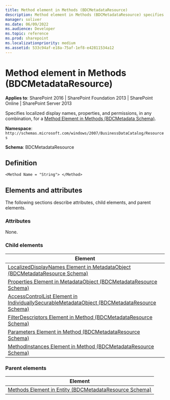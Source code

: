 ```yaml
---
title: Method element in Methods (BDCMetadataResource)
description: Method element in Methods (BDCMetadataResource) specifies localized display names, properties, and permissions for a Method Element in Methods (BDCMetadata Schema).
manager: soliver
ms.date: 06/09/2022
ms.audience: Developer
ms.topic: reference
ms.prod: sharepoint
ms.localizationpriority: medium
ms.assetid: 533c94af-e18a-75af-1ef8-e42811534a12
---
```


# Method element in Methods (BDCMetadataResource)

**Applies to**: SharePoint 2016 | SharePoint Foundation 2013 | SharePoint Online | SharePoint Server 2013

Specifies localized display names, properties, and permissions, in any combination, for a [Method Element in Methods (BDCMetadata Schema)](method-element-in-methods-bdcmetadata-schema.md).

**Namespace**: `http://schemas.microsoft.com/windows/2007/BusinessDataCatalog/Resources`

**Schema**: BDCMetadataResource

## Definition
```
<Method Name = "String"> </Method>
```

## Elements and attributes

The following sections describe attributes, child elements, and parent elements.

### Attributes

None.

### Child elements

|Element|
|-------|
|[LocalizedDisplayNames Element in MetadataObject (BDCMetadataResource Schema)](localizeddisplaynames-element-in-metadataobject-bdcmetadataresource-schema.md)|
|[Properties Element in MetadataObject (BDCMetadataResource Schema)](properties-element-in-metadataobject-bdcmetadataresource-schema.md)|
|[AccessControlList Element in IndividuallySecurableMetadataObject (BDCMetadataResource Schema)](accesscontrollist-element-in-individuallysecurablemetadataobject-bdcmetadatareso.md)|
|[FilterDescriptors Element in Method (BDCMetadataResource Schema)](filterdescriptors-element-in-method-bdcmetadataresource-schema.md)|
|[Parameters Element in Method (BDCMetadataResource Schema)](parameters-element-in-method-bdcmetadataresource-schema.md)|
|[MethodInstances Element in Method (BDCMetadataResource Schema)](methodinstances-element-in-method-bdcmetadataresource-schema.md)|

### Parent elements

|Element|
|-------|
|[Methods Element in Entity (BDCMetadataResource Schema)](methods-element-in-entity-bdcmetadataresource-schema.md)|








